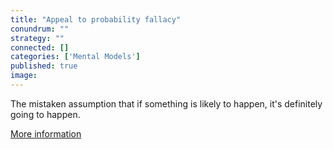 ```yaml
---
title: "Appeal to probability fallacy"
conundrum: ""
strategy: ""
connected: []
categories: ['Mental Models']
published: true
image: 
---
```


The mistaken assumption that if something is likely to happen, it's definitely going to happen.

[More information](https://en.wikipedia.org/wiki/Appeal_to_probability)


